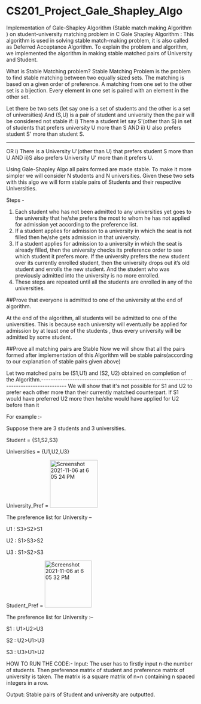 # CS201_Project_Gale_Shapley_Algo
Implementation of Gale-Shapley Algorithm (Stable match making Algorithm ) on student-university matching problem in C
Gale Shapley Algorithm : This algorithm is used in solving stable match-making problem, it is also called as Deferred Acceptance Algorithm.
To explain the problem and algorithm, we implemented the algorithm in making stable matched pairs of University and Student.

What is Stable Matching problem?
Stable Matching Problem is the problem to find stable matching between two equally sized sets. The matching is based on a given order of preference.
A matching from one set to the other set is a bijection. Every element in one set is paired with an element in the other set.

Let there be two sets (let say one is a set of students and the other is a set of universities)
And (S,U) is a pair of student and university then the pair will be considered not stable if:
i) There a student let say S'(other than S) in set of students that prefers university U more than S AND
ii) U also prefers student S' more than student S.

-----------------------
OR
i) There is a University U'(other than U) that prefers student S more than U AND
ii)S also prefers University U' more than it prefers U.


Using Gale-Shapley Algo all pairs formed are made stable.
To make it more simpler we will consider N students and N universities.
Given these two sets with this algo we will form stable pairs of Students and their respective Universities.

Steps -
1. Each student who has not been admitted to any universities yet goes to the university that he/she prefers the most to whom he has not applied for admission yet according to the preference list.
2. If a student applies for admission to a university in which the seat is not filled then he/she gets admission in that university.
3. If a student applies for admission to a university in which the seat is already filled, then the university checks its preference order to see which student it prefers more. If the university prefers the new student over its currently enrolled student, then the university drops out it’s old student and enrolls the new student. And the student who was previously admitted  into the university is no more enrolled.
4. These steps are repeated until all the students are enrolled in any of the universities.

##Prove that everyone is admitted to one of the university at the end of algorithm.


At the end of the algorithm, all  students will be admitted to one of the universities. This is because each university will eventually be applied for admission by at least one of the students , thus every university will be admitted by some student.



##Prove all matching pairs are Stable
Now we will show that all the pairs formed after implementation of this Algorithm will be stable pairs(according to our explanation of stable pairs given above)

Let two matched pairs be (S1,U1) and (S2, U2) obtained on completion of the Algorithm.----------------------------------------------------------------------------------------
We will show that it's not possible for S1 and U2 to prefer each other more than their currently matched counterpart.
If S1 would have preferred U2 more then he/she would have applied for U2 before than it 






For example :-

Suppose there are 3 students and 3 universities.

Student = {S1,S2,S3}

Universities = {U1,U2,U3}

University_Pref = <img width="127" alt="Screenshot 2021-11-06 at 6 05 24 PM" src="https://user-images.githubusercontent.com/93306058/140609870-4f4d59f1-38c2-4d17-98b5-b871a2f138a0.png">

The preference list for University –

U1 : S3>S2>S1

U2 : S1>S3>S2

U3 : S1>S2>S3

Student_Pref = <img width="125" alt="Screenshot 2021-11-06 at 6 05 32 PM" src="https://user-images.githubusercontent.com/93306058/140609971-9378340b-b6ca-490d-974f-02daa8eb5844.png">

The preference list for University :–

S1 : U1>U2>U3

S2 : U2>U1>U3

S3 : U3>U1>U2

HOW TO RUN THE CODE:-
Input:
The user has to firstly input n-the number of students. Then preference matrix of student and preference matrix of university is taken. The matrix is a square matrix of n×n containing n spaced integers in a row.

Output:
Stable pairs of Student and university are outputted.








